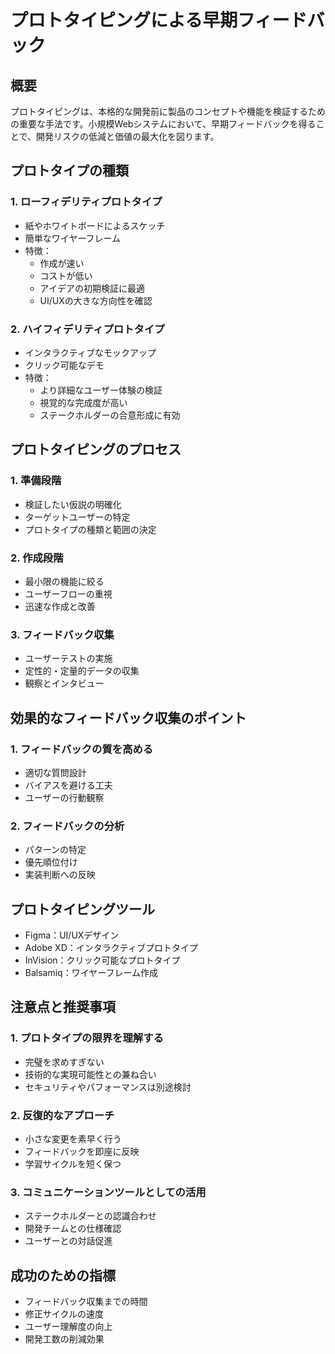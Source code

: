 # プロトタイピングによる早期フィードバック

## 概要
プロトタイピングは、本格的な開発前に製品のコンセプトや機能を検証するための重要な手法です。小規模Webシステムにおいて、早期フィードバックを得ることで、開発リスクの低減と価値の最大化を図ります。

## プロトタイプの種類

### 1. ローフィデリティプロトタイプ
- 紙やホワイトボードによるスケッチ
- 簡単なワイヤーフレーム
- 特徴：
  - 作成が速い
  - コストが低い
  - アイデアの初期検証に最適
  - UI/UXの大きな方向性を確認

### 2. ハイフィデリティプロトタイプ
- インタラクティブなモックアップ
- クリック可能なデモ
- 特徴：
  - より詳細なユーザー体験の検証
  - 視覚的な完成度が高い
  - ステークホルダーの合意形成に有効

## プロトタイピングのプロセス

### 1. 準備段階
- 検証したい仮説の明確化
- ターゲットユーザーの特定
- プロトタイプの種類と範囲の決定

### 2. 作成段階
- 最小限の機能に絞る
- ユーザーフローの重視
- 迅速な作成と改善

### 3. フィードバック収集
- ユーザーテストの実施
- 定性的・定量的データの収集
- 観察とインタビュー

## 効果的なフィードバック収集のポイント

### 1. フィードバックの質を高める
- 適切な質問設計
- バイアスを避ける工夫
- ユーザーの行動観察

### 2. フィードバックの分析
- パターンの特定
- 優先順位付け
- 実装判断への反映

## プロトタイピングツール
- Figma：UI/UXデザイン
- Adobe XD：インタラクティブプロトタイプ
- InVision：クリック可能なプロトタイプ
- Balsamiq：ワイヤーフレーム作成

## 注意点と推奨事項

### 1. プロトタイプの限界を理解する
- 完璧を求めすぎない
- 技術的な実現可能性との兼ね合い
- セキュリティやパフォーマンスは別途検討

### 2. 反復的なアプローチ
- 小さな変更を素早く行う
- フィードバックを即座に反映
- 学習サイクルを短く保つ

### 3. コミュニケーションツールとしての活用
- ステークホルダーとの認識合わせ
- 開発チームとの仕様確認
- ユーザーとの対話促進

## 成功のための指標
- フィードバック収集までの時間
- 修正サイクルの速度
- ユーザー理解度の向上
- 開発工数の削減効果 